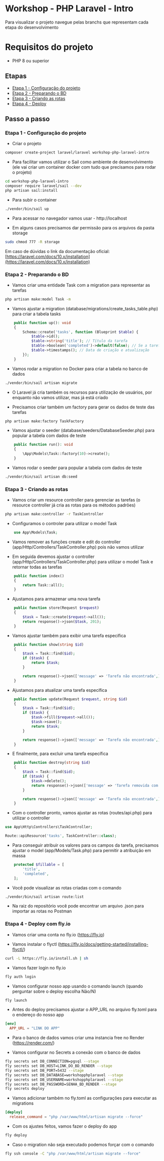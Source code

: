 # Workshop - PHP Laravel - Intro
Para visualizar o projeto navegue pelas branchs que representam cada etapa do desenvolvimento

# Requisitos do projeto
- PHP 8 ou superior

## Etapas

- [Etapa 1 - Configuração do projeto](https://github.com/felipez3r0/workshop-php-laravel-intro/tree/etapa1-configuracao)
- [Etapa 2 - Preparando o BD](https://github.com/felipez3r0/workshop-php-laravel-intro/tree/etapa2-preparando-o-bd)
- [Etapa 3 - Criando as rotas](https://github.com/felipez3r0/workshop-php-laravel-intro/tree/etapa3-criando-rotas)
- [Etapa 4 - Deploy](https://github.com/felipez3r0/workshop-php-laravel-intro/tree/etapa4-deploy)

## Passo a passo

### Etapa 1 - Configuração do projeto

- Criar o projeto
```bash
composer create-project laravel/laravel workshop-php-laravel-intro
```

- Para facilitar vamos utilizar o Sail como ambiente de desenvolvimento (ele vai criar um container docker com tudo que precisamos para rodar o projeto)
```bash
cd workshop-php-laravel-intro
composer require laravel/sail --dev
php artisan sail:install
```

- Para subir o container
```bash
./vendor/bin/sail up
```

- Para acessar no navegador vamos usar - http://localhost

- Em alguns casos precisamos dar permissão para os arquivos da pasta storage
```bash
sudo chmod 777 -R storage
```

Em caso de dúvidas o link da documentação oficial: [https://laravel.com/docs/10.x/installation](https://laravel.com/docs/10.x/installation)

### Etapa 2 - Preparando o BD

- Vamos criar uma entidade Task com a migration para representar as tarefas
```bash
php artisan make:model Task -m
```

- Vamos ajustar a migration (database/migrations/create_tasks_table.php) para criar a tabela tasks
```php
    public function up(): void
    {
        Schema::create('tasks', function (Blueprint $table) {
            $table->id();
            $table->string('title'); // Título da tarefa
            $table->boolean('completed')->default(false); // Se a tarefa foi concluída
            $table->timestamps(); // Data de criação e atualização
        });
    }
```

- Vamos rodar a migration no Docker para criar a tabela no banco de dados
```bash
./vendor/bin/sail artisan migrate
```

- O Laravel já cria também os recursos para utilização de usuários, por enquanto não vamos utilizar, mas já está criado

- Precisamos criar também um factory para gerar os dados de teste das tarefas
```bash
php artisan make:factory TaskFactory
```

- Vamos ajustar o seeder (database/seeders/DatabaseSeeder.php) para popular a tabela com dados de teste
```php
    public function run(): void
    {
        \App\Models\Task::factory(10)->create();
    }
```

- Vamos rodar o seeder para popular a tabela com dados de teste
```bash
./vendor/bin/sail artisan db:seed
```

### Etapa 3 - Criando as rotas

- Vamos criar um resource controller para gerenciar as tarefas (o resource controller já cria as rotas para os métodos padrões)
```bash
php artisan make:controller -r TaskController
```

- Configuramos o controler para utilizar o model Task
```php
    use App\Models\Task;
```

- Vamos remover as funções create e edit do controller (app/Http/Controllers/TaskController.php) pois não vamos utilizar

- Em seguida devemos ajustar o controller (app/Http/Controllers/TaskController.php) para utilizar o model Task e retornar todas as tarefas
```php
    public function index()
    {
        return Task::all();
    }
```

- Ajustamos para armazenar uma nova tarefa
```php
    public function store(Request $request)
    {
        $task = Task::create($request->all());
        return response()->json($task, 201);
    }
```

- Vamos ajustar também para exibir uma tarefa específica
```php
    public function show(string $id)
    {
        $task = Task::find($id);
        if ($task) {
            return $task;
        }

        return response()->json(['message' => 'Tarefa não encontrada',], 404);
    }
```

- Ajustamos para atualizar uma tarefa específica
```php
    public function update(Request $request, string $id)
    {
        $task = Task::find($id);
        if ($task) {
            $task->fill($request->all());
            $task->save();
            return $task;
        }

        return response()->json(['message' => 'Tarefa não encontrada',], 404);
    }
```

- E finalmente, para excluir uma tarefa específica
```php
    public function destroy(string $id)
    {
        $task = Task::find($id);
        if ($task) {
            $task->delete();
            return response()->json(['message' => 'Tarefa removida com sucesso',], 200);
        }

        return response()->json(['message' => 'Tarefa não encontrada',], 404);
    }
```

- Com o controller pronto, vamos ajustar as rotas (routes/api.php) para utilizar o controller
```php
use App\Http\Controllers\TaskController;

Route::apiResource('tasks', TaskController::class);
```

- Para conseguir atribuir os valores para os campos da tarefa, precisamos ajustar o model (app/Models/Task.php) para permitir a atribuição em massa
```php
    protected $fillable = [
        'title',
        'completed',
    ];
```

- Você pode visualizar as rotas criadas com o comando
```bash
./vendor/bin/sail artisan route:list
```

- Na raiz do repositório você pode encontrar um arquivo .json para importar as rotas no Postman


### Etapa 4 - Deploy com fly.io

- Vamos criar uma conta no fly.io (https://fly.io)

- Vamos instalar o flyctl (https://fly.io/docs/getting-started/installing-flyctl/)
```bash
curl -L https://fly.io/install.sh | sh
```

- Vamos fazer login no fly.io
```bash
fly auth login
```

- Vamos configurar nosso app usando o comando launch (quando perguntar sobre o deploy escolha Não/N)
```bash
fly launch
```

- Antes do deploy precisamos ajustar o APP_URL no arquivo fly.toml para o endereço do nosso app
```toml
[env]
  APP_URL = "LINK DO APP"
```

- Para o banco de dados vamos criar uma instancia free no Render (https://render.com/)

- Vamos configurar no Secrets a conexão com o banco de dados
```bash
fly secrets set DB_CONNECTION=pgsql --stage
fly secrets set DB_HOST=LINK_DO_BD_RENDER --stage
fly secrets set DB_PORT=5432 --stage
fly secrets set DB_DATABASE=workshopphplaravel --stage
fly secrets set DB_USERNAME=workshopphplaravel --stage
fly secrets set DB_PASSWORD=SENHA_BD_RENDER --stage
fly secrets deploy
```

- Vamos adicionar também no fly.toml as configurações para executar as migrations
```toml
[deploy]
  release_command = "php /var/www/html/artisan migrate --force"
```

- Com os ajustes feitos, vamos fazer o deploy do app
```bash
fly deploy
```

- Caso o migration não seja executado podemos forçar com o comando
```bash
fly ssh console -C "php /var/www/html/artisan migrate --force"
```
